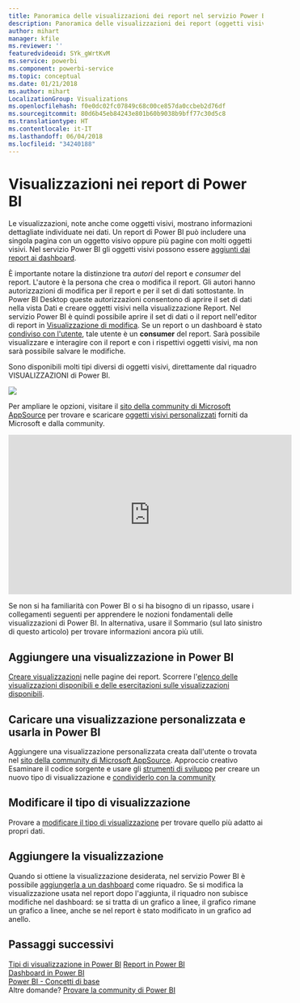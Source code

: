 ```yaml
---
title: Panoramica delle visualizzazioni dei report nel servizio Power BI e in Power BI Desktop
description: Panoramica delle visualizzazioni dei report (oggetti visivi) in Microsoft Power BI.
author: mihart
manager: kfile
ms.reviewer: ''
featuredvideoid: SYk_gWrtKvM
ms.service: powerbi
ms.component: powerbi-service
ms.topic: conceptual
ms.date: 01/21/2018
ms.author: mihart
LocalizationGroup: Visualizations
ms.openlocfilehash: f0e0dc02fc07849c68c00ce857da0ccbeb2d76df
ms.sourcegitcommit: 80d6b45eb84243e801b60b9038b9bff77c30d5c8
ms.translationtype: HT
ms.contentlocale: it-IT
ms.lasthandoff: 06/04/2018
ms.locfileid: "34240188"
---
```

# <a name="visualizations-in-power-bi-reports"></a>Visualizzazioni nei report di Power BI
Le visualizzazioni, note anche come oggetti visivi, mostrano informazioni dettagliate individuate nei dati. Un report di Power BI può includere una singola pagina con un oggetto visivo oppure più pagine con molti oggetti visivi. Nel servizio Power BI gli oggetti visivi possono essere [aggiunti dai report ai dashboard](service-dashboard-pin-tile-from-report.md). 

È importante notare la distinzione tra *autori* del report e *consumer* del report. L'autore è la persona che crea o modifica il report.  Gli autori hanno autorizzazioni di modifica per il report e per il set di dati sottostante. In Power BI Desktop queste autorizzazioni consentono di aprire il set di dati nella vista Dati e creare oggetti visivi nella visualizzazione Report. Nel servizio Power BI è quindi possibile aprire il set di dati o il report nell'editor di report in [Visualizzazione di modifica](service-reading-view-and-editing-view.md). Se un report o un dashboard è stato [condiviso con l'utente](service-shared-with-me.md), tale utente è un **consumer** del report. Sarà possibile visualizzare e interagire con il report e con i rispettivi oggetti visivi, ma non sarà possibile salvare le modifiche.

Sono disponibili molti tipi diversi di oggetti visivi, direttamente dal riquadro VISUALIZZAZIONI di Power BI. 

![](media/power-bi-report-visualizations/power-bi-visualizations.png)

Per ampliare le opzioni, visitare il [sito della community di Microsoft AppSource](https://appsource.microsoft.com) per trovare e scaricare [oggetti visivi personalizzati](https://appsource.microsoft.com/marketplace/apps?product=power-bi-visuals&page=1) forniti da Microsoft e dalla community.    

<iframe width="560" height="315" src="https://www.youtube.com/embed/SYk_gWrtKvM?list=PL1N57mwBHtN0JFoKSR0n-tBkUJHeMP2cP" frameborder="0" allowfullscreen></iframe>


  Se non si ha familiarità con Power BI o si ha bisogno di un ripasso, usare i collegamenti seguenti per apprendere le nozioni fondamentali delle visualizzazioni di Power BI.  In alternativa, usare il Sommario (sul lato sinistro di questo articolo) per trovare informazioni ancora più utili.

## <a name="add-a-visualization-in-power-bi"></a>Aggiungere una visualizzazione in Power BI
[Creare visualizzazioni](power-bi-report-add-visualizations-i.md) nelle pagine dei report. Scorrere l'[elenco delle visualizzazioni disponibili e delle esercitazioni sulle visualizzazioni disponibili](power-bi-visualization-types-for-reports-and-q-and-a.md). 

## <a name="upload-a-custom-visualization-and-use-it-in-power-bi"></a>Caricare una visualizzazione personalizzata e usarla in Power BI
Aggiungere una visualizzazione personalizzata creata dall'utente o trovata nel [sito della community di Microsoft AppSource](https://appsource.microsoft.com/marketplace/apps?product=power-bi-visuals). Approccio creativo Esaminare il codice sorgente e usare gli [strumenti di sviluppo](service-custom-visuals-getting-started-with-developer-tools.md) per creare un nuovo tipo di visualizzazione e [condividerlo con la community](developer/office-store.md)

## <a name="change-the-visualization-type"></a>Modificare il tipo di visualizzazione
Provare a [modificare il tipo di visualizzazione](power-bi-report-change-visualization-type.md) per trovare quello più adatto ai propri dati.

## <a name="pin-the-visualization"></a>Aggiungere la visualizzazione
Quando si ottiene la visualizzazione desiderata, nel servizio Power BI è possibile [aggiungerla a un dashboard](service-dashboard-pin-tile-from-report.md) come riquadro. Se si modifica la visualizzazione usata nel report dopo l'aggiunta, il riquadro non subisce modifiche nel dashboard: se si tratta di un grafico a linee, il grafico rimane un grafico a linee, anche se nel report è stato modificato in un grafico ad anello.

## <a name="next-steps"></a>Passaggi successivi
[Tipi di visualizzazione in Power BI](power-bi-visualization-types-for-reports-and-q-and-a.md)
[Report in Power BI](service-reports.md)  
[Dashboard in Power BI](service-dashboards.md)  
[Power BI - Concetti di base](service-basic-concepts.md)  
Altre domande? [Provare la community di Power BI](http://community.powerbi.com/)

